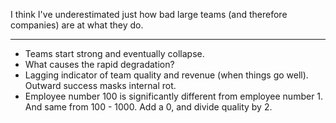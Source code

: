 I think I've underestimated just how bad large teams (and therefore companies) are at what they do. 



---
- Teams start strong and eventually collapse.
- What causes the rapid degradation?
- Lagging indicator of team quality and revenue (when things go well). Outward success masks internal rot.
- Employee number 100 is significantly different from employee number 1. And same from 100 - 1000. Add a 0, and divide quality by 2.

